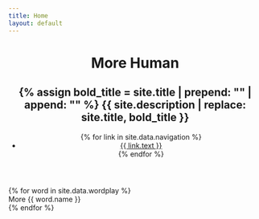 ```yaml
---
title: Home
layout: default
---
```

<div class="wordplay">
  <header>
    <div class="wordplay__title">
      <h1 class="wordplay__word">More <span class="wordplay__title__muted">Human</span></h1>
    </div>
    <div class="wordplay__content text-right-md space-top-2" aria-hidden="true">
      <h2 class="wordplay__description size-4 font-sans-serif">
        {% assign bold_title = site.title | prepend: "<strong>" | append: "</strong>" %}
        {{ site.description | replace: site.title, bold_title }}
      </h2>
      <nav>
        <ul class="nav space-top-4 size-5">
          {% for link in site.data.navigation %}
            <li><a class="nav__link" href="{{ link.href }}">{{ link.text }}</a></li>
          {% endfor %}
        </ul>
      </nav>
    </div>
  </header>

  <div class="wordplay__words">
    {% for word in site.data.wordplay %}
      <div class="wordplay__section">
        <span class="wordplay__word font-serif heading-1">
          <span class="text-hidden">More</span>
          <span class="text-{{ word.color }}">{{ word.name }}</span>
        </span>
      </div>
    {% endfor %}
  </div>
</div>
